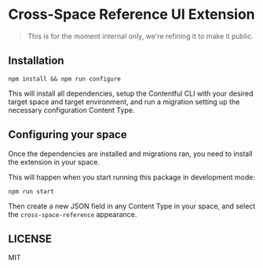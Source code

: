 # Cross-Space Reference UI Extension

> This is for the moment internal only, we're refining it to make it public.

## Installation

```
npm install && npm run configure
```

This will install all dependencies, setup the Contentful CLI with your desired target space and target environment, and run a migration setting up the necessary configuration Content Type.

## Configuring your space

Once the dependencies are installed and migrations ran, you need to install the extension in your space.

This will happen when you start running this package in development mode:

```
npm run start
```

Then create a new JSON field in any Content Type in your space, and select the `cross-space-reference` appearance.

## LICENSE

MIT
